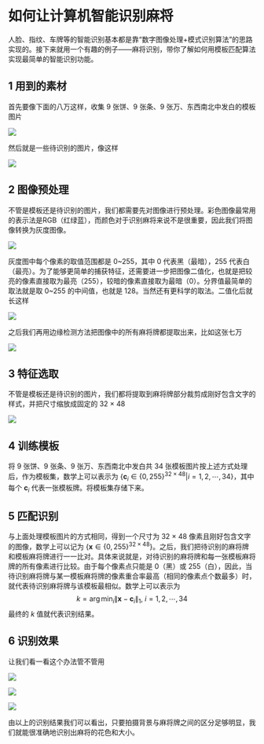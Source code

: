 # 如何让计算机智能识别麻将
人脸、指纹、车牌等的智能识别基本都是靠“数字图像处理+模式识别算法”的思路实现的。接下来就用一个有趣的例子——麻将识别，带你了解如何用模板匹配算法实现最简单的智能识别功能。

## 1 用到的素材
首先要像下面的八万这样，收集 9 张饼、9 张条、9 张万、东西南北中发白的模板图片

![](https://static01.imgkr.com/temp/bf09937df737407ab2f37e43122c7b3b.jpg)

然后就是一些待识别的图片，像这样

![](https://static01.imgkr.com/temp/0fc5cb7f243f44858f3786bb6b358b72.jpg)

## 2 图像预处理
不管是模板还是待识别的图片，我们都需要先对图像进行预处理。彩色图像最常用的表示法是RGB（红绿蓝），而颜色对于识别麻将来说不是很重要，因此我们将图像转换为灰度图像。

![](https://static01.imgkr.com/temp/926ad4181b2f4f9c86eaf2a060e4cc51.jpg)

灰度图中每个像素的取值范围都是 0\~255，其中 0 代表黑（最暗），255 代表白（最亮）。为了能够更简单的捕获特征，还需要进一步把图像二值化，也就是把较亮的像素直接取为最亮（255），较暗的像素直接取为最暗（0）。分界值最简单的取法就是取 0\~255 的中间值，也就是 128。当然还有更科学的取法。二值化后就长这样

![](https://static01.imgkr.com/temp/6f8e1ec6505549309c957d5db88d2885.jpg)

之后我们再用边缘检测方法把图像中的所有麻将牌都提取出来，比如这张七万

![](https://static01.imgkr.com/temp/44b502d12abd4c908d70592c3394db25.jpg)

## 3 特征选取
不管是模板还是待识别的图片，我们都将提取到麻将牌部分裁剪成刚好包含文字的样式，并把尺寸缩放成固定的 32 × 48

![](https://static01.imgkr.com/temp/ea435a85bbb640fb8d68a13553e0e3c6.jpg)

## 4 训练模板
将 9 张饼、9 张条、9 张万、东西南北中发白共 34 张模板图片按上述方式处理后，作为模板集，数学上可以表示为 $\{\boldsymbol{c}_i \in \{0, 255\}^{32 \times 48}|i=1, 2, \cdots , 34\}$，其中每个 $\boldsymbol{c}_i$ 代表一张模板牌。将模板集存储下来。

## 5 匹配识别
与上面处理模板图片的方式相同，得到一个尺寸为 32 × 48 像素且刚好包含文字的图像，数学上可以记为 $\{\boldsymbol{x} \in \{0, 255\}^{32 \times 48}\}$。之后，我们把待识别的麻将牌和模板麻将牌进行一一比对。具体来说就是，对待识别的麻将牌和每一张模板麻将牌的所有像素进行比较。由于每个像素点只能是 0（黑）或 255（白），因此，当待识别麻将牌与某一模板麻将牌的像素重合率最高（相同的像素点个数最多）时，就代表待识别麻将牌与该模板最相似。数学上可以表示为
$$
k = \arg\min_i \lVert \boldsymbol{x} - \boldsymbol{c}_i \rVert_1,\ i = 1, 2, \cdots, 34
$$
最终的 $k$ 值就代表识别结果。

## 6 识别效果
让我们看一看这个办法管不管用

![](https://static01.imgkr.com/temp/e0e89a0358c8457d8e8fde6a5474b85b.jpg)

![](https://static01.imgkr.com/temp/fc6744e610bf497586b4ada1155bdd70.jpg)

![](https://static01.imgkr.com/temp/0040445e01d54fafbc570289542af0a8.jpg)

由以上的识别结果我们可以看出，只要拍摄背景与麻将牌之间的区分足够明显，我们就能很准确地识别出麻将的花色和大小。